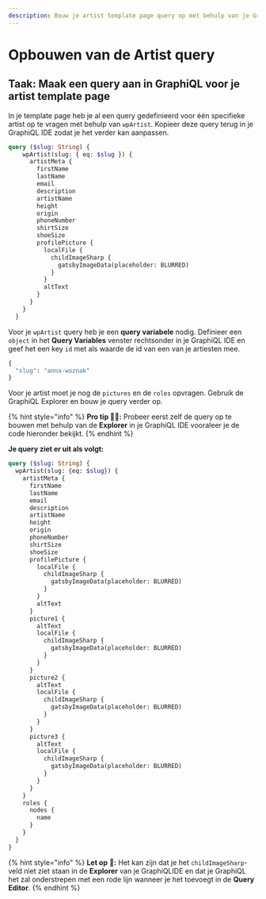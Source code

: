 ```yaml
---
description: Bouw je artist template page query op met behulp van je GraphiQL IDE.
---
```


# Opbouwen van de Artist query

## Taak: Maak een query aan in GraphiQL voor je artist template page

In je template page heb je al een query gedefinieerd voor één specifieke artist op te vragen met behulp van `wpArtist`. Kopieer deze query terug in je GraphiQL IDE zodat je het verder kan aanpassen.

```graphql
query ($slug: String) {
    wpArtist(slug: { eq: $slug }) {
      artistMeta {
        firstName
        lastName
        email
        description
        artistName
        height
        origin
        phoneNumber
        shirtSize
        shoeSize
        profilePicture {
          localFile {
            childImageSharp {
              gatsbyImageData(placeholder: BLURRED)
            }
          }
          altText
        }
      }
    }
  }
```

Voor je `wpArtist` query heb je een **query variabele** nodig. Definieer een `object` in het **Query Variables** venster rechtsonder in je GraphiQL IDE en geef het een key `id` met als waarde de id van een van je artiesten mee.

```graphql
{
  "slug": "anna-woznak"
}
```

Voor je artist moet je nog de `pictures` en de `roles` opvragen. Gebruik de GraphiQL Explorer en bouw je query verder op.

{% hint style="info" %}
**Pro tip 🧙‍♂️:** Probeer eerst zelf de query op te bouwen met behulp van de **Explorer** in je GraphiQL IDE vooraleer je de code hieronder bekijkt.
{% endhint %}

**Je query ziet er uit als volgt:**

```graphql
query ($slug: String) {
  wpArtist(slug: {eq: $slug}) {
    artistMeta {
      firstName
      lastName
      email
      description
      artistName
      height
      origin
      phoneNumber
      shirtSize
      shoeSize
      profilePicture {
        localFile {
          childImageSharp {
            gatsbyImageData(placeholder: BLURRED)
          }
        }
        altText
      }
      picture1 {
        altText
        localFile {
          childImageSharp {
            gatsbyImageData(placeholder: BLURRED)
          }
        }
      }
      picture2 {
        altText
        localFile {
          childImageSharp {
            gatsbyImageData(placeholder: BLURRED)
          }
        }
      }
      picture3 {
        altText
        localFile {
          childImageSharp {
            gatsbyImageData(placeholder: BLURRED)
          }
        }
      }
    }
    roles {
      nodes {
        name
      }
    }
  }
}

```

{% hint style="info" %}
**Let op** 👀**:** Het kan zijn dat je het `childImageSharp`-veld niet ziet staan in de **Explorer** van je GraphiQLIDE en dat je GraphiQL het zal onderstrepen met een rode lijn wanneer je het toevoegt in de **Query Editor**.
{% endhint %}
